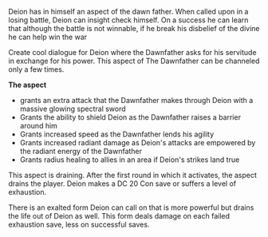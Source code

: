 
Deion has in himself an aspect of the dawn father. When called upon in a losing battle, Deion can insight check himself. On a success he can learn that although the battle is not winnable, if he break his disbelief of the divine he can help win the war


Create cool dialogue for Deion where the Dawnfather asks for his servitude in exchange for his power. This aspect of The Dawnfather can be channeled only a few times. 

**The aspect**
- grants an extra attack that the Dawnfather makes through Deion with a massive glowing spectral sword
- Grants the ability to shield Deion as the Dawnfather raises a barrier around him
- Grants increased speed as the Dawnfather lends his agility
- Grants increased radiant damage as Deion's attacks are empowered by the radiant energy of the Dawnfather 
- Grants radius healing to allies in an area if Deion's strikes land true 

This aspect is draining. After the first round in which it activates, the aspect drains the player. Deion makes a DC 20 Con save or suffers a level of exhaustion. 

There is an exalted form Deion can call on that is more powerful but drains the life out of Deion as well. This form deals damage on each failed exhaustion save, less on successful saves. 